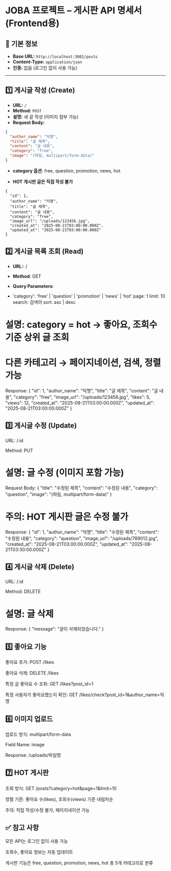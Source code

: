 # JOBA 프로젝트 – 게시판 API 명세서 (Frontend용)

## 📌 기본 정보
- **Base URL:** `http://localhost:3001/posts`
- **Content-Type:** `application/json`
- **인증:** 없음 (로그인 없이 사용 가능)

---

## 1️⃣ 게시글 작성 (Create)

- **URL:** `/`
- **Method:** `POST`
- **설명:** 새 글 작성 (이미지 첨부 가능)
- **Request Body:**
```json
{
  "author_name": "익명",
  "title": "글 제목",
  "content": "글 내용",
  "category": "free", 
  "image": "(파일, multipart/form-data)"
}
```
- **category 옵션**: free, question, promotion, news, hot

- **HOT 게시판 글은 직접 작성 불가**

```Response:
{
  "id": 1,
  "author_name": "익명",
  "title": "글 제목",
  "content": "글 내용",
  "category": "free",
  "image_url": "/uploads/123456.jpg",
  "created_at": "2025-08-21T03:00:00.000Z",
  "updated_at": "2025-08-21T03:00:00.000Z"
}
```
## 2️⃣ 게시글 목록 조회 (Read)
- **URL:**: /

- **Method**: GET

- **Query Parameters**:

- 'category': 'free' | 'question' | 'promotion' | 'news' | 'hot'
page: 1
limit: 10
search: 검색어
sort: asc | desc

# 설명: category = hot → 좋아요, 조회수 기준 상위 글 조회

# 다른 카테고리 → 페이지네이션, 검색, 정렬 가능

Response:
  {
    "id": 1,
    "author_name": "익명",
    "title": "글 제목",
    "content": "글 내용",
    "category": "free",
    "image_url": "/uploads/123456.jpg",
    "likes": 5,
    "views": 12,
    "created_at": "2025-08-21T03:00:00.000Z",
    "updated_at": "2025-08-21T03:00:00.000Z"
  }



## 3️⃣ 게시글 수정 (Update)
URL: /:id

Method: PUT

# 설명: 글 수정 (이미지 포함 가능)

Request Body:
{
  "title": "수정된 제목",
  "content": "수정된 내용",
  "category": "question",
  "image": "(파일, multipart/form-data)"
}
# 주의: HOT 게시판 글은 수정 불가

Response:
{
  "id": 1,
  "author_name": "익명",
  "title": "수정된 제목",
  "content": "수정된 내용",
  "category": "question",
  "image_url": "/uploads/789012.jpg",
  "created_at": "2025-08-21T03:00:00.000Z",
  "updated_at": "2025-08-21T03:30:00.000Z"
}
## 4️⃣ 게시글 삭제 (Delete)
URL: /:id

Method: DELETE

# 설명: 글 삭제

Response:
{
  "message": "글이 삭제되었습니다."
}
## 5️⃣ 좋아요 기능
좋아요 추가: POST /likes

좋아요 삭제: DELETE /likes

특정 글 좋아요 수 조회: GET /likes?post_id=1

특정 사용자가 좋아요했는지 확인: GET /likes/check?post_id=1&author_name=익명

## 6️⃣ 이미지 업로드
업로드 방식: multipart/form-data

Field Name: image

Response: /uploads/파일명

## 7️⃣ HOT 게시판
조회 방식: GET /posts?category=hot&page=1&limit=10

정렬 기준: 좋아요 수(likes), 조회수(views) 기준 내림차순

주의: 직접 작성/수정 불가, 페이지네이션 가능

## ✅ 참고 사항
모든 API는 로그인 없이 사용 가능

조회수, 좋아요 정보는 자동 업데이트

게시판 기능은 free, question, promotion, news, hot 총 5개 카테고리로 분류
